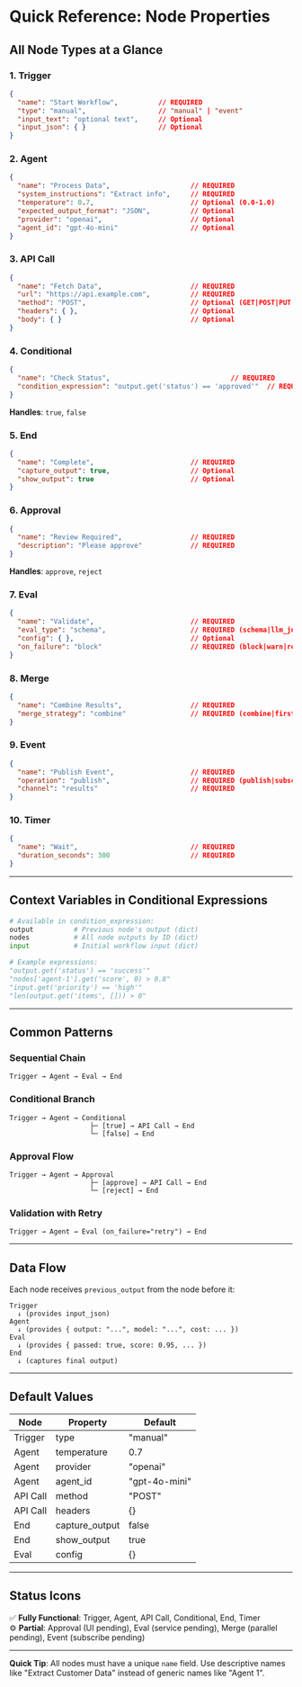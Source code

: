 # Quick Reference: Node Properties

## All Node Types at a Glance

### 1. Trigger
```json
{
  "name": "Start Workflow",          // REQUIRED
  "type": "manual",                  // "manual" | "event"
  "input_text": "optional text",     // Optional
  "input_json": { }                  // Optional
}
```

### 2. Agent
```json
{
  "name": "Process Data",                    // REQUIRED
  "system_instructions": "Extract info",     // REQUIRED
  "temperature": 0.7,                        // Optional (0.0-1.0)
  "expected_output_format": "JSON",          // Optional
  "provider": "openai",                      // Optional
  "agent_id": "gpt-4o-mini"                  // Optional
}
```

### 3. API Call
```json
{
  "name": "Fetch Data",                      // REQUIRED
  "url": "https://api.example.com",          // REQUIRED
  "method": "POST",                          // Optional (GET|POST|PUT|DELETE|PATCH)
  "headers": { },                            // Optional
  "body": { }                                // Optional
}
```

### 4. Conditional
```json
{
  "name": "Check Status",                              // REQUIRED
  "condition_expression": "output.get('status') == 'approved'"  // REQUIRED
}
```
**Handles**: `true`, `false`

### 5. End
```json
{
  "name": "Complete",                        // REQUIRED
  "capture_output": true,                    // Optional
  "show_output": true                        // Optional
}
```

### 6. Approval
```json
{
  "name": "Review Required",                 // REQUIRED
  "description": "Please approve"            // REQUIRED
}
```
**Handles**: `approve`, `reject`

### 7. Eval
```json
{
  "name": "Validate",                        // REQUIRED
  "eval_type": "schema",                     // REQUIRED (schema|llm_judge|policy)
  "config": { },                             // Optional
  "on_failure": "block"                      // REQUIRED (block|warn|retry|compensate)
}
```

### 8. Merge
```json
{
  "name": "Combine Results",                 // REQUIRED
  "merge_strategy": "combine"                // REQUIRED (combine|first|vote)
}
```

### 9. Event
```json
{
  "name": "Publish Event",                   // REQUIRED
  "operation": "publish",                    // REQUIRED (publish|subscribe)
  "channel": "results"                       // REQUIRED
}
```

### 10. Timer
```json
{
  "name": "Wait",                            // REQUIRED
  "duration_seconds": 300                    // REQUIRED
}
```

---

## Context Variables in Conditional Expressions

```python
# Available in condition_expression:
output          # Previous node's output (dict)
nodes           # All node outputs by ID (dict)
input           # Initial workflow input (dict)

# Example expressions:
"output.get('status') == 'success'"
"nodes['agent-1'].get('score', 0) > 0.8"
"input.get('priority') == 'high'"
"len(output.get('items', [])) > 0"
```

---

## Common Patterns

### Sequential Chain
```
Trigger → Agent → Eval → End
```

### Conditional Branch
```
Trigger → Agent → Conditional
                    ├─ [true] → API Call → End
                    └─ [false] → End
```

### Approval Flow
```
Trigger → Agent → Approval
                    ├─ [approve] → API Call → End
                    └─ [reject] → End
```

### Validation with Retry
```
Trigger → Agent → Eval (on_failure="retry") → End
```

---

## Data Flow

Each node receives `previous_output` from the node before it:

```
Trigger
  ↓ (provides input_json)
Agent
  ↓ (provides { output: "...", model: "...", cost: ... })
Eval
  ↓ (provides { passed: true, score: 0.95, ... })
End
  ↓ (captures final output)
```

---

## Default Values

| Node | Property | Default |
|------|----------|---------|
| Trigger | type | "manual" |
| Agent | temperature | 0.7 |
| Agent | provider | "openai" |
| Agent | agent_id | "gpt-4o-mini" |
| API Call | method | "POST" |
| API Call | headers | {} |
| End | capture_output | false |
| End | show_output | true |
| Eval | config | {} |

---

## Status Icons

✅ **Fully Functional**: Trigger, Agent, API Call, Conditional, End, Timer  
⚙️ **Partial**: Approval (UI pending), Eval (service pending), Merge (parallel pending), Event (subscribe pending)

---

**Quick Tip**: All nodes must have a unique `name` field. Use descriptive names like "Extract Customer Data" instead of generic names like "Agent 1".
